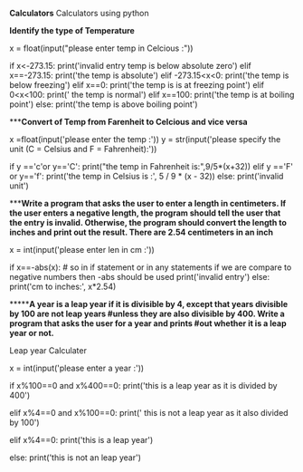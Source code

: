 **Calculators**
Calculators using python

******Identify the type of Temperature******

x = float(input("please enter temp in Celcious :"))

if x<-273.15:
    print('invalid entry temp is below absolute zero')
elif x==-273.15:
    print('the temp is absolute')
elif -273.15<x<0:
    print('the temp is below freezing')
elif x==0:
    print('the temp is is at freezing point')
elif 0<x<100:
    print(' the temp is normal')
elif x==100:
    print('the temp is at boiling point')
else:
    print('the temp is above boiling point')
    

*********Convert of Temp from Farenheit to Celcious and vice versa******

x =float(input('please enter the temp :'))
y = str(input('please specify the unit (C = Celsius and F = Fahrenheit):'))


if y =='c'or y=='C':
    print("the temp in Fahrenheit is:",9/5*(x+32))
elif y =='F' or y=='f':
    print('the temp in Celsius is :', 5 / 9 * (x - 32))
else:
    print('invalid unit')
 
 
 *********Write a program that asks the user to enter a length in centimeters. If the user enters a negative
length, the program should tell the user that the entry is invalid. Otherwise, the program
should convert the length to inches and print out the result. There are 2.54 centimeters in an
inch******

x = int(input('please enter len in cm :'))

if x==-abs(x): # so in if statement or in any statements if we are compare to negative numbers then -abs should be used
    print('invalid entry')
else:
    print('cm to inches:', x*2.54)


*********A year is a leap year if it is divisible by 4, except that years divisible by 100 are not leap years
#unless they are also divisible by 400. Write a program that asks the user for a year and prints
#out whether it is a leap year or not.****

Leap year Calculater

x = int(input('please enter a year :'))

if x%100==0 and x%400==0:
    print('this is a leap year as it is divided by 400')

elif x%4==0 and x%100==0:
    print(' this is not a leap year as it also divided by 100')

elif x%4==0:
    print('this is a leap year')

else:
    print('this is not an leap year')
    
    
    
